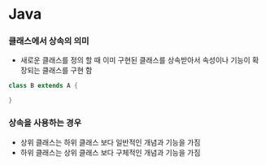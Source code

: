 # Java

### 클래스에서 상속의 의미

- 새로운 클래스를 정의 할 때 이미 구현된 클래스를 상속받아서 속성이나 기능이 확장되는 클래스를 구현 함

```java
class B extends A {

}
```

### 상속을 사용하는 경우

- 상위 클래스는 하위 클래스 보다 일반적인 개념과 기능을 가짐
- 하위 클래스는 상위 클래스 보다 구체적인 개념과 기능을 가짐
